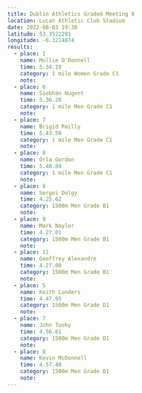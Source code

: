 ```yaml
---
title: Dublin Athletics Graded Meeting 8 
location: Lucan Athletic Club Stadium  
date: 2022-08-03 19:30
latitude: 53.3522291
longitude: -6.3214874
results:
  - place: 1
    name: Mollie O'Donnell
    time: 5.34.19
    category: 1 mile Women Grade C1
    note:
  - place: 6
    name: Siobhán Nugent
    time: 5.36.20
    category: 1 mile Men Grade C1
    note:
  - place: 7
    name: Brigid Reilly
    time: 5.43.59
    category: 1 mile Men Grade C1
    note:
  - place: 8
    name: Orla Gordon
    time: 5.48.84
    category: 1 mile Men Grade C1
    note:
  - place: 8
    name: Sergei Dolgy
    time: 4.25.62
    category: 1500m Men Grade B1
    note:
  - place: 9
    name: Mark Naylor
    time: 4.27.01
    category: 1500m Men Grade B1
    note:
  - place: 11
    name: Geoffrey Alexandre
    time: 4.27.80
    category: 1500m Men Grade B1
    note:
  - place: 5
    name: Keith Lunders
    time: 4.47.95
    category: 1500m Men Grade D1
    note:
  - place: 7
    name: John Tuohy
    time: 4.56.61
    category: 1500m Men Grade D1
    note:
  - place: 8
    name: Kevin McDonnell
    time: 4.57.40
    category: 1500m Men Grade D1
    note:
---
```

